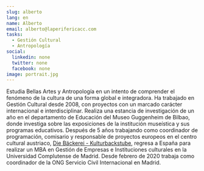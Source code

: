 ```yaml
---
slug: alberto
lang: en
name: Alberto
email: alberto@laperifericacc.com
tasks:
  - Gestión Cultural
  - Antropología
social:
  linkedin: none
  twitter: none
  facebook: none
image: portrait.jpg
---
```


Estudia Bellas Artes y Antropología en un intento de comprender el fenómeno de
la cultura de una forma global e integradora. Ha trabajado en Gestión Cultural
desde 2008, con proyectos con un marcado carácter internacional e
interdisciplinar. Realiza una estancia de investigación de un año en el
departamento de Educación del Museo Guggenheim de Bilbao, donde investiga sobre
las exposiciones de la institución museística y sus programas educativos.
Después de 5 años trabajando como coordinador de programación, comisario y
responsable de proyectos europeos en el centro cultural austriaco, [Die
Bäckerei \- Kulturbackstube](http://www.diebaeckerei.at/), regresa a España
para realizar un MBA en Gestión de Empresas e Instituciones culturales en la
Universidad Complutense de Madrid. Desde febrero de 2020 trabaja como
coordinador de la ONG Servicio Civil Internacional en Madrid.
